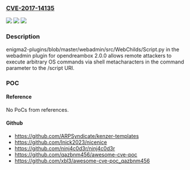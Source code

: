 ### [CVE-2017-14135](https://cve.mitre.org/cgi-bin/cvename.cgi?name=CVE-2017-14135)
![](https://img.shields.io/static/v1?label=Product&message=n%2Fa&color=blue)
![](https://img.shields.io/static/v1?label=Version&message=n%2Fa&color=blue)
![](https://img.shields.io/static/v1?label=Vulnerability&message=n%2Fa&color=brighgreen)

### Description

enigma2-plugins/blob/master/webadmin/src/WebChilds/Script.py in the webadmin plugin for opendreambox 2.0.0 allows remote attackers to execute arbitrary OS commands via shell metacharacters in the command parameter to the /script URI.

### POC

#### Reference
No PoCs from references.

#### Github
- https://github.com/ARPSyndicate/kenzer-templates
- https://github.com/lnick2023/nicenice
- https://github.com/ninj4c0d3r/ninj4c0d3r
- https://github.com/qazbnm456/awesome-cve-poc
- https://github.com/xbl3/awesome-cve-poc_qazbnm456

